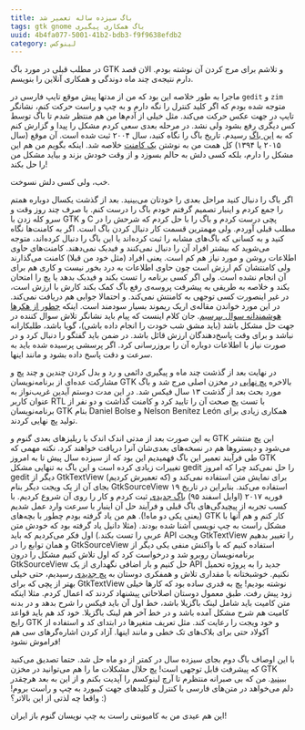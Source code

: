 ```yaml
---
title: باگ سیزده ساله تعمیر شد
tags: gtk gnome باگ همکاری پیگیری
uuid: 4b4fa077-5001-41b2-bdb3-f9f9638efdb2
category: لینوکس
---
```

در مطلب قبلی در مورد باگ GTK و تلاشم برای مرج کردن آن نوشته بودم. الان قصد دارم نتیجه‌ی چند ماه دوندگی و همکاری آنلاین را بنویسم.

ماجرا به طور خلاصه این بود که من از مدتها پیش موقع تایپ فارسی در `gedit` و `zim` متوجه شده بودم که اگر کلید کنترل را نگه دارم و به چپ و راست حرکت کنم، نشانگر تایپ در جهت عکس حرکت می‌کند. مثل خیلی از آدم‌ها من هم منتظر شدم تا باگ توسط کس دیگری رفع بشود ولی نشد. در مرحله بعدی سعی کردم مشکل را پیدا و گزارش کنم که به ‏[این باگ](https://bugzilla.gnome.org/show_bug.cgi?id=136059) رسیدم. تاریخ باگ را نگاه کنید، سال ۲۰۰۴ ثبت شده است. آن موقع (سال ۲۰۱۵ یا ۱۳۹۴) کل همت من به نوشتن [یک کامنت](https://bugzilla.gnome.org/show_bug.cgi?id=136059#c31) خلاصه شد. اینکه بگویم من هم این مشکل را دارم، بلکه کسی دلش به حالم بسوزد و از وقت خودش بزند و بیاید مشکل من را حل بکند!

خب، ولی کسی دلش نسوخت.

اگر باگ را دنبال کنید مراحل بعدی را خودتان می‌بینید. بعد از گذشت یکسال دوباره همتم را جمع کردم و اینبار تصمیم گرفتم خودم باگ را درست کنم. با صرف چند روز وقت و سرو کله زدن با GTK و C پچی درست کردم و باگ را با حل کردم که شرحش را در مطلب قبلی آوردم. ولی مهمترین قسمت کار دنبال کردن باگ است. اگر به کامنت‌ها نگاه کنید و به کسانی که باگ‌های مشابه را ثبت کرده‌اند یا این باگ را دنبال کرده‌اند، متوجه می‌شوید که بیشتر افراد آن را دنبال نمی‌کنند و فیدبک نمی‌دهند. کامنت‌های حاوی اطلاعات روشن و مورد نیاز هم کم است. یعنی افراد (مثل خود من قبلا) کامنت می‌گذارند ولی کامنتشان کم ارزش است چون حاوی اطلاعات به درد بخور نیست و کاری هم برای آن انجام نشده است. ولی اگر کسی برنامه را تست بکند و فیدبک بدهد یا پچ را امتحان بکند و خلاصه به طریقی به پیشرفت پروسه‌ی رفع باگ کمک بکند کارش با ارزش است، در غیر اینصورت کسی توجهی به کامنتش نمی‌کند. و احتمالا جوابی هم دریافت نمی‌کند. در این مورد خواندن مقاله‌ی اریک ریموند بسیار سودمند است. اینکه [چطور از هکرها هوشمندانه سوال بپرسیم](http://www.catb.org/esr/faqs/smart-questions.html). جان کلام اینست که پیام باید نشانگر تلاش سوال کننده در جهت حل مشکل باشد (باید مشق شب خودت را انجام داده باشی)، گویا باشد، طلبکارانه نباشد و برای وقت پاسخ‌دهندگان ارزش قائل باشد. در ضمن باید گفتگو را دنبال کرد و در صورت نیاز با اطلاعات دوباره آن را بروزرسانی کرد. اگر پرسشی پرسیده شده باید به سرعت و دقت پاسخ داده بشود و مانند اینها.

در نهایت بعد از گذشت چند ماه و پیگیری دائمی و رد و بدل کردن چندین و چند پچ و مشارکت عده‌ای از برنامه‌نویسان GTK بالاخره ‬[پچ نهایی](https://git.gnome.org/browse/gtk+/commit/?id=0128b8d33f47c9387ee342a1158f3038e02eff49) در مخزن اصلی مرج شد و باگ مورد بحث بعد از گذشت ۱۳ سال فیکس شد. در این مدت دوستم آیدین غریب‌نواز به عنوان کاربر RTL با تست پچ صحت آن را تایید کرد و کامنت گذاشت و دو نفر از برنامه‌نویسان GTK بنام Daniel Bolse و Nelson Benítez León همکاری زیادی برای تولید پچ نهایی کردند.

به این صورت بعد از مدتی اندک اندک با ریلیزهای بعدی گنوم و GTK این پچ منتشر می‌شود و دیستروها هم در نسخه‌های بعدی‌شان آنرا دریافت خواهند کرد. نکته مهمی که طی فرآیند تعمیر این باگ فهمیدیم این بود که از سیزده سال پیش تا به امروز GTK تغییرات زیادی کرده است و این باگ به تنهایی مشکل gedit را حل نمی‌کند چرا که امروز gedit دیگر از GtkTextView (که تعمیرش کردیم) برای نمایش متن استفاده نمی‌کند و بجای آن از یک ویجت دیگر بنام GtkSourceView استفاده می‌کند. بنابراین در تاریخ ۱۹ فوریه ۲۰۱۷ (اوایل اسفند ۹۵) [باگ جدیدی](https://bugzilla.gnome.org/show_bug.cgi?id=778928) ثبت کردم و کار را روی آن شروع کردیم. با کسب تجربه از پیچیدگی‌های باگ قبلی و فرآیند حل آن اینبار با سرعت وارد عمل شدیم (یعنی یکی دو ماه!). هم من یاد گرفته بودم چطور با بچه‌های GTK کار کنم و هم آنها با مشکل راست به چپ نویسی آشنا شده بودند. (مثلا دانیل یاد گرفته بود که خودش متن عربی را تست بکند.)  اول فکر می‌کردیم که باید API ویجت GtkTextView را تغییر بدهیم و همان توابع را در GtkSourceView استفاده کنیم که با واکنش منفی یکی دیگر از برنامه‌نویسان روبرو شد و درخواست کرد که اول تلاش کنیم مشکل را درون GtkSourceView حل کنیم و بار اضافی نگهداری از یک API جدید را به پروژه تحمیل نکنیم. خوشبختانه با مقداری تلاش و همفکری دوستان به [پچ جدیدی](https://bugzilla.gnome.org/attachment.cgi?id=348936&action=diff) رسیدیم، حتی خیلی بهتر از پچی که برای GtkTextView نوشته بودیم! پچ به قدری ساده بود که کارها خیلی زود پیش رفت. طبق معمول دوستان اصلاحاتی پیشنهاد کردند که اعمال کردم. مثلا اینکه متن کامیت باید شامل لینک باگزیلا باشد، خط اول آن باید فیکس را شرح بدهد و در بدنه کامیت هم شرح مشکل آمده باشد و در خط آخر هم لینک باگزیلا. خود کد هم باید قواعد رایج GTK و خود ویجت را رعایت کند. مثل تعریف متغیرها در ابتدای کد و استفاده از آکولاد حتی برای بلاک‌های تک خطی و مانند اینها. آزاد کردن اشاره‌گرهای سی هم فراموش نشود!

با این اوصاف باگ دوم بجای سیزده سال در  کمتر از دو ماه حل شد. حتما تصدیق می‌کنید که پیشرفت قابل توجهی است! پچ حلال مشکلات ما را هم می‌توانید در مخزن GTK ‬[ببینید](https://git.gnome.org/browse/gtksourceview/commit/?id=494c76dd359351b8a703b6aec328126b0f84828b). من که بی صبرانه منتظرم تا آرچ لینوکسم را آپدیت بکنم و از این به بعد هرچقدر دلم می‌خواهد در متن‌های فارسی با کنترل و کلیدهای جهت کیبورد به چپ و راست بروم! واقعا چه لذتی از این بالاتر؟ :)

این هم عیدی من به کامیونتی راست به چپ نویسان گنوم باز ایران!
